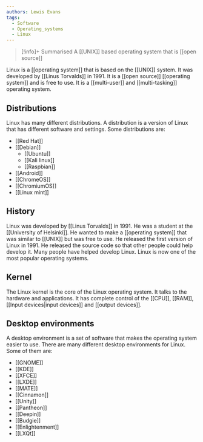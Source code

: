 ```yaml
---
authors: Lewis Evans
tags:
  - Software
  - Operating_systems
  - Linux
---
```

> [!info]+ Summarised
> A [[UNIX]] based operating system that is [[open source]]

Linux is a [[operating system]] that is based on the [[UNIX]] system. It was developed by [[Linus Torvalds]] in 1991. It is a [[open source]] [[operating system]] and is free to use. It is a [[multi-user]] and [[multi-tasking]] operating system.

## Distributions

Linux has many different distributions. A distribution is a version of Linux that has different software and settings. Some distributions are:

- [[Red Hat]]
- [[Debian]]
    - [[Ubuntu]]   
    - [[Kali linux]]
    - [[Raspbian]]
- [[Android]]
- [[ChromeOS]]
- [[ChromiumOS]]
- [[Linux mint]]

## History
Linux was developed by [[Linus Torvalds]] in 1991. He was a student at the [[University of Helsinki]]. He wanted to make a [[operating system]] that was similar to [[UNIX]] but was free to use. He released the first version of Linux in 1991. He released the source code so that other people could help develop it. Many people have helped develop Linux. Linux is now one of the most popular operating systems.

## Kernel
The Linux kernel is the core of the Linux operating system. It talks to the hardware and applications. It has complete control of the [[CPU]], [[RAM]], [[Input devices|input devices]] and [[output devices]].

## Desktop environments
A desktop environment is a set of software that makes the operating system easier to use. There are many different desktop environments for Linux. Some of them are:

- [[GNOME]]
- [[KDE]]
- [[XFCE]]
- [[LXDE]]
- [[MATE]]
- [[Cinnamon]]
- [[Unity]]
- [[Pantheon]]
- [[Deepin]]
- [[Budgie]]
- [[Enlightenment]]
- [[LXQt]]